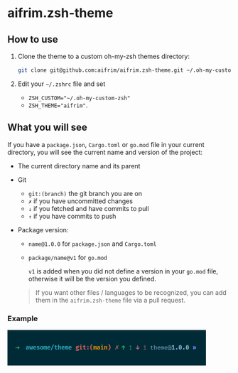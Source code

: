 # aifrim.zsh-theme

## How to use

1. Clone the theme to a custom oh-my-zsh themes directory:

    ```sh
    git clone git@github.com:aifrim/aifrim.zsh-theme.git ~/.oh-my-custom-zsh/
    ```

2. Edit your `~/.zshrc` file and set
    - `ZSH_CUSTOM="~/.oh-my-custom-zsh"`
    - `ZSH_THEME="aifrim"`.

## What you will see

If you have a `package.json`, `Cargo.toml` or `go.mod` file in your current directory, you will see the current name and version of the project:

- The current directory name and its parent
- Git
  - `git:(branch)` the git branch you are on
  - `✗` if you have uncommitted changes
  - `↓` if you fetched and have commits to pull
  - `↑` if you have commits to push
- Package version:
  - `name@1.0.0` for `package.json` and `Cargo.toml`
  - `package/name@v1` for `go.mod`

      `v1` is added when you did not define a version in your `go.mod` file, otherwise it will be the version you defined.

  > If you want other files / languages to be recognized, you can add them in the `aifrim.zsh-theme` file via a pull request.

### Example

<img src="./docs/images/example.png" />

